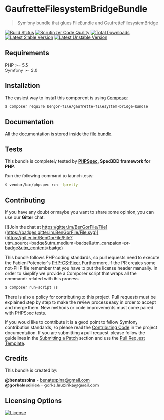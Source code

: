 # GaufretteFilesystemBridgeBundle
> Symfony bundle that glues FileBundle and GaufretteFilesystemBridge

[![Build Status](https://travis-ci.org/BenGorFile/GaufretteFilesystemBridgeBundle.svg?branch=master)](https://travis-ci.org/BenGorFile/GaufretteFilesystemBridgeBundle)
[![Scrutinizer Code Quality](https://scrutinizer-ci.com/g/BenGorFile/GaufretteFilesystemBridgeBundle/badges/quality-score.png?b=master)](https://scrutinizer-ci.com/g/BenGorFile/GaufretteFilesystemBridgeBundle/?branch=master)
[![Total Downloads](https://poser.pugx.org/bengor-file/gaufrette-filesystem-bridge-bundle/downloads)](https://packagist.org/packages/bengor-file/gaufrette-filesystem-bridge-bundle/)
[![Latest Stable Version](https://poser.pugx.org/bengor-file/gaufrette-filesystem-bridge-bundle/v/stable.svg)](https://packagist.org/packages/bengor-file/gaufrette-filesystem-bridge-bundle/)
[![Latest Unstable Version](https://poser.pugx.org/bengor-file/gaufrette-filesystem-bridge-bundle/v/unstable.svg)](https://packagist.org/packages/bengor-file/gaufrette-filesystem-bridge-bundle/)

## Requirements
PHP >= 5.5</br>
Symfony >= 2.8 

## Installation
The easiest way to install this component is using [Composer][6]
```bash
$ composer require bengor-file/gaufrette-filesystem-bridge-bundle
```

## Documentation
All the documentation is stored inside the [file bundle](https://github.com/BenGorFile/FileBundle/blob/master/docs/index.md).

## Tests
This bundle is completely tested by **[PHPSpec][1], SpecBDD framework for PHP**.

Run the following command to launch tests:
```bash
$ vendor/bin/phpspec run -fpretty
```

## Contributing
If you have any doubt or maybe you want to share some opinion, you can use our **Gitter** chat.

[![Join the chat at https://gitter.im/BenGorFile/File](https://badges.gitter.im/BenGorFile/File.svg)](https://gitter.im/BenGorFile/File?utm_source=badge&utm_medium=badge&utm_campaign=pr-badge&utm_content=badge)

This bundle follows PHP coding standards, so pull requests need to execute the Fabien Potencier's [PHP-CS-Fixer][5].
Furthermore, if the PR creates some not-PHP file remember that you have to put the license header manually. In order
to simplify we provide a Composer script that wraps all the commands related with this process.
```bash
$ composer run-script cs
```

There is also a policy for contributing to this project. Pull requests must be explained step by step to make the
review process easy in order to accept and merge them. New methods or code improvements must come paired with
[PHPSpec][1] tests.

If you would like to contribute it is a good point to follow Symfony contribution standards, so please read the
[Contributing Code][2] in the project documentation. If you are submitting a pull request, please follow the guidelines
in the [Submitting a Patch][3] section and use the [Pull Request Template][4].

## Credits
This bundle is created by:
>
**@benatespina** - [benatespina@gmail.com](mailto:benatespina@gmail.com)<br>
**@gorkalaucirica** - [gorka.lauzirika@gmail.com](mailto:gorka.lauzirika@gmail.com)

## Licensing Options
[![License](https://poser.pugx.org/bengor-file/gaufrette-filesystem-bridge-bundle/license.svg)](https://github.com/BenGorFile/GaufretteFilesystemBridgeBundle/blob/master/LICENSE)

[1]: http://www.phpspec.net/
[2]: http://symfony.com/doc/current/contributing/code/index.html
[3]: http://symfony.com/doc/current/contributing/code/patches.html#check-list
[4]: http://symfony.com/doc/current/contributing/code/patches.html#make-a-pull-request
[5]: http://cs.sensiolabs.org/
[6]: http://getcomposer.org
